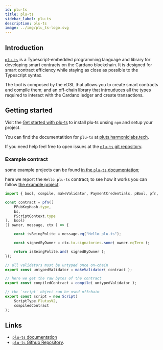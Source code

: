```yaml
---
id: plu-ts
title: plu-ts
sidebar_label: plu-ts
description: plu-ts
image: ../img/plu_ts-logo.svg
--- 
```


## Introduction

[`plu-ts`](https://github.com/HarmonicLabs/plu-ts) is a Typescript-embedded programming language and library for developing smart contracts on the Cardano blockchain. It is designed for smart contract efficiency while staying as close as possible to the Typescript syntax. 

The tool is composed by the eDSL that allows you to create smart contracts and compile them; and an off-chain library that introuduces all the types required to interact with the Cardano ledger and create transactions.

## Getting started

Visit the [Get started with plu-ts](/docs/get-started/plu-ts) to install plu-ts unsing `npm` and setup your project.

You can find the documentatition for `plu-ts` at [pluts.harmoniclabs.tech](https://pluts.harmoniclabs.tech/docs/intro).

If you need help feel free to open issues at the [`plu-ts` git repository](https://github.com/HarmonicLabs/plu-ts).


### Example contract

some example projects can be found [in the `plu-ts` documentation](https://pluts.harmoniclabs.tech/docs/category/examples);

here we report the `Hello plu-ts` contract; to see how it works you can follow [the example project](https://pluts.harmoniclabs.tech/docs/examples/Hello%20World#run-the-template).

```ts
import { bool, compile, makeValidator, PaymentCredentials, pBool, pfn, Script, ScriptType, PScriptContext, bs, PPubKeyHash } from "@harmoniclabs/plu-ts";

const contract = pfn([
    PPubKeyHash.type,
    bs,
    PScriptContext.type
],  bool)
(( owner, message, ctx ) => {

    const isBeingPolite = message.eq("Hello plu-ts");

    const signedByOwner = ctx.tx.signatories.some( owner.eqTerm );

    return isBeingPolite.and( signedByOwner );
});

// all validators must be untyped once on-chain
export const untypedValidator = makeValidator( contract );

// here we get the raw bytes of the contract
export const compiledContract = compile( untypedValidator );

// the `script` object can be used offchain
export const script = new Script(
    ScriptType.PlutusV2,
    compiledContract
);
```

## Links
- [`plu-ts` documentation](https://pluts.harmoniclabs.tech/docs/intro)
- [`plu-ts` Github Repository](https://github.com/HarmonicLabs/plu-ts).

